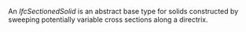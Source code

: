 ﻿An _IfcSectionedSolid_ is an abstract base type for solids constructed by sweeping potentially variable cross sections along a directrix.
